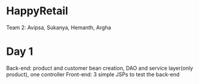 # HappyRetail
Team 2: Avipsa, Sukanya, Hemanth, Argha

# Day 1
Back-end: product and customer bean creation, DAO and service layer(only product), one controller
Front-end: 3 simple JSPs to test the back-end
